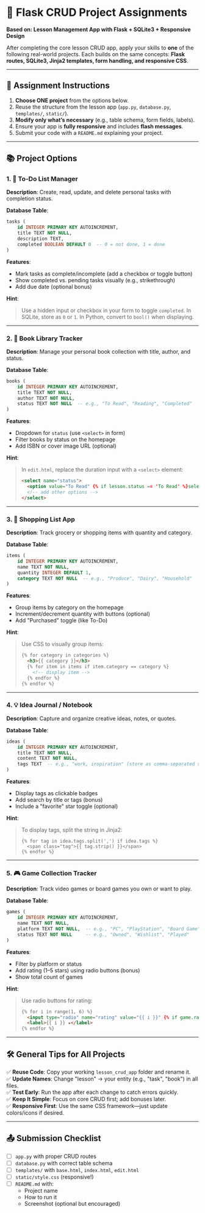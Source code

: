# 📝 **Flask CRUD Project Assignments**  
**Based on: Lesson Management App with Flask + SQLite3 + Responsive Design**

After completing the core lesson CRUD app, apply your skills to **one** of the following real-world projects. Each builds on the same concepts: **Flask routes, SQLite3, Jinja2 templates, form handling, and responsive CSS**.

---

## 🎯 **Assignment Instructions**

1. **Choose ONE project** from the options below.  
2. Reuse the structure from the lesson app (`app.py`, `database.py`, `templates/`, `static/`).  
3. **Modify only what’s necessary** (e.g., table schema, form fields, labels).  
4. Ensure your app is **fully responsive** and includes **flash messages**.  
5. Submit your code with a `README.md` explaining your project.

---

## 📚 **Project Options**

### 1. 📝 **To-Do List Manager**
**Description**: Create, read, update, and delete personal tasks with completion status.

**Database Table**:
```sql
tasks (
    id INTEGER PRIMARY KEY AUTOINCREMENT,
    title TEXT NOT NULL,
    description TEXT,
    completed BOOLEAN DEFAULT 0  -- 0 = not done, 1 = done
)
```

**Features**:
- Mark tasks as complete/incomplete (add a checkbox or toggle button)
- Show completed vs. pending tasks visually (e.g., strikethrough)
- Add due date (optional bonus)

**Hint**:  
> Use a hidden input or checkbox in your form to toggle `completed`. In SQLite, store as `0` or `1`. In Python, convert to `bool()` when displaying.

---

### 2. 📖 **Book Library Tracker**
**Description**: Manage your personal book collection with title, author, and status.

**Database Table**:
```sql
books (
    id INTEGER PRIMARY KEY AUTOINCREMENT,
    title TEXT NOT NULL,
    author TEXT NOT NULL,
    status TEXT NOT NULL  -- e.g., "To Read", "Reading", "Completed"
)
```

**Features**:
- Dropdown for `status` (use `<select>` in form)
- Filter books by status on the homepage
- Add ISBN or cover image URL (optional)

**Hint**:  
> In `edit.html`, replace the duration input with a `<select>` element:
> ```html
> <select name="status">
>   <option value="To Read" {% if lesson.status == 'To Read' %}selected{% endif %}>To Read</option>
>   <!-- add other options -->
> </select>
> ```

---

### 3. 🛒 **Shopping List App**
**Description**: Track grocery or shopping items with quantity and category.

**Database Table**:
```sql
items (
    id INTEGER PRIMARY KEY AUTOINCREMENT,
    name TEXT NOT NULL,
    quantity INTEGER DEFAULT 1,
    category TEXT NOT NULL  -- e.g., "Produce", "Dairy", "Household"
)
```

**Features**:
- Group items by category on the homepage
- Increment/decrement quantity with buttons (optional)
- Add "Purchased" toggle (like To-Do)

**Hint**:  
> Use CSS to visually group items:
> ```html
> {% for category in categories %}
>   <h3>{{ category }}</h3>
>   {% for item in items if item.category == category %}
>     <!-- display item -->
>   {% endfor %}
> {% endfor %}
> ```

---

### 4. 💡 **Idea Journal / Notebook**
**Description**: Capture and organize creative ideas, notes, or quotes.

**Database Table**:
```sql
ideas (
    id INTEGER PRIMARY KEY AUTOINCREMENT,
    title TEXT NOT NULL,
    content TEXT NOT NULL,
    tags TEXT  -- e.g., "work, inspiration" (store as comma-separated string)
)
```

**Features**:
- Display tags as clickable badges
- Add search by title or tags (bonus)
- Include a "favorite" star toggle (optional)

**Hint**:  
> To display tags, split the string in Jinja2:
> ```jinja2
> {% for tag in idea.tags.split(',') if idea.tags %}
>   <span class="tag">{{ tag.strip() }}</span>
> {% endfor %}
> ```

---

### 5. 🎮 **Game Collection Tracker**
**Description**: Track video games or board games you own or want to play.

**Database Table**:
```sql
games (
    id INTEGER PRIMARY KEY AUTOINCREMENT,
    name TEXT NOT NULL,
    platform TEXT NOT NULL,  -- e.g., "PC", "PlayStation", "Board Game"
    status TEXT NOT NULL     -- e.g., "Owned", "Wishlist", "Played"
)
```

**Features**:
- Filter by platform or status
- Add rating (1–5 stars) using radio buttons (bonus)
- Show total count of games

**Hint**:  
> Use radio buttons for rating:
> ```html
> {% for i in range(1, 6) %}
>   <input type="radio" name="rating" value="{{ i }}" {% if game.rating == i %}checked{% endif %}>
>   <label>{{ i }} ★</label>
> {% endfor %}
> ```

---

## 🛠️ **General Tips for All Projects**

✅ **Reuse Code**: Copy your working `lesson_crud_app` folder and rename it.  
✅ **Update Names**: Change "lesson" → your entity (e.g., "task", "book") in all files.  
✅ **Test Early**: Run the app after each change to catch errors quickly.  
✅ **Keep It Simple**: Focus on core CRUD first; add bonuses later.  
✅ **Responsive First**: Use the same CSS framework—just update colors/icons if desired.

---

## 📤 **Submission Checklist**

- [ ] `app.py` with proper CRUD routes  
- [ ] `database.py` with correct table schema  
- [ ] `templates/` with `base.html`, `index.html`, `edit.html`  
- [ ] `static/style.css` (responsive!)  
- [ ] `README.md` with:  
  - Project name  
  - How to run it  
  - Screenshot (optional but encouraged)

